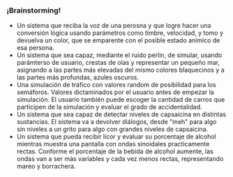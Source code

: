 ### ¡Brainstorming!

* Un sistema que reciba la voz de una perosna y que logre hacer una conversión lógica usando parámetros como timbre, velocidad, y tomo y devuelva un color, que se emparente con el posible estado anímico de esa persona. 
* Un sistema que sea capaz, mediante el ruido perlin, de simular, usando parámterso de usuario, crestas de olas y representar un pequeño mar, asignando a las partes más elevadas del mismo colores blaquecinos y a las partes más profundas, azules oscuros.
* Una simulación de tráfico con valores random de posibilidad para los semáforos. Valores dictaminados por el usuario antes de empezar la simulación. El usuario también puede escoger la cantidad de carros que participen de la simulación y evaluar el grado de accidentalidad.
* Un sistema que sea capaz de detectar niveles de capsaicina en distintas sustancias. El sistema va a devolver diálogos, desde "meh" para algo sin niveles a un grito para algo con grandes niveles de capsaicina.
* Un sistema que pueda recibir licor y evaluar su porcentaje de alcohol mientras muestra una pantalla con ondas sinoidales practicamente rectas. Conforme el porcentaje de la bebida de alcohol aumente, las ondas van a ser más variables y cada vez menos rectas, representando mareo y borrachera.
